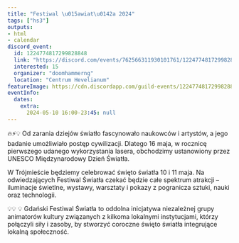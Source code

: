 ```yaml
---
title: "Festiwal \u015awiat\u0142a 2024"
tags: ["hs3"]
outputs:
- html
- calendar
discord_event:
  id: 1224774817299828848
  link: "https://discord.com/events/762566311930101761/1224774817299828848"
  interested: 15
  organizer: "doomhammerng"
  location: "Centrum Hevelianum"
featureImage: https://cdn.discordapp.com/guild-events/1224774817299828848/0b34c09f1ea76258f83160f4caa26f75.png?size=1024
eventInfo:
  dates:
    extra:
      2024-05-10 16:00-23:45: null
---
```

🔥⚡️💡 Od zarania dziejów światło fascynowało naukowców i artystów, a jego badanie umożliwiało postęp cywilizacji. Dlatego 16 maja, w rocznicę pierwszego udanego wykorzystania lasera, obchodzimy ustanowiony przez UNESCO Międzynarodowy Dzień Światła.

W Trójmieście będziemy celebrować święto światła 10 i 11 maja. Na odwiedzających Festiwal Światła czekać będzie całe spektrum atrakcji – iluminacje świetlne, wystawy, warsztaty i pokazy z pogranicza sztuki, nauki oraz technologii.

💡💡 💡
Gdański Festiwal Światła to oddolna inicjatywa niezależnej grupy animatorów kultury związanych z kilkoma lokalnymi instytucjami, którzy połączyli siły i zasoby, by stworzyć coroczne święto światła integrujące lokalną społeczność.
